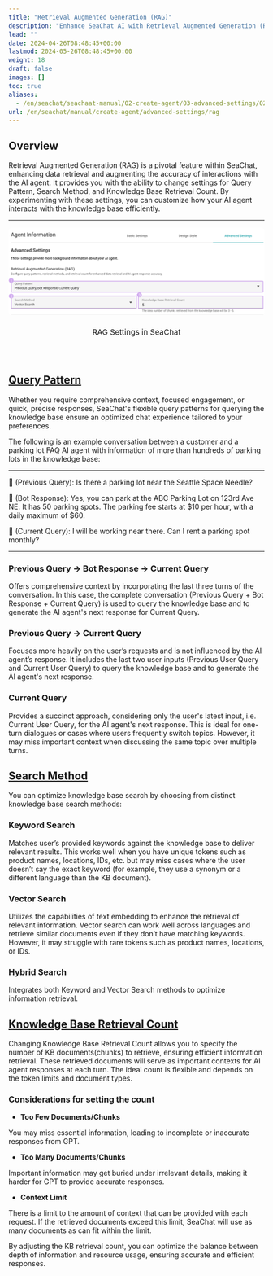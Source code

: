 ```yaml
---
title: "Retrieval Augmented Generation (RAG)"
description: "Enhance SeaChat AI with Retrieval Augmented Generation (RAG). Design query patterns to boost performance."
lead: ""
date: 2024-04-26T08:48:45+00:00
lastmod: 2024-05-26T08:48:45+00:00
weight: 18
draft: false
images: []
toc: true
aliases:
  - /en/seachat/seachaat-manual/02-create-agent/03-advanced-settings/02-retrieval-augmented-generation-rag
url: /en/seachat/manual/create-agent/advanced-settings/rag
---
```


## Overview
Retrieval Augmented Generation (RAG) is a pivotal feature within SeaChat, enhancing data retrieval and augmenting the accuracy of interactions with the AI agent. It provides you with the ability to change settings for Query Pattern, Search Method, and Knowledge Base Retrieval Count. By experimenting with these settings, you can customize how your AI agent interacts with the knowledge base efficiently.

---

<div style="display: flex; flex-direction: column; align-items: center;">
<div style="width: 100%; text-align: center; display: flex; flex-direction: column; align-items: center; justify-item: center">
    <a id="seachat-rag-ui" href="/images/seachat/en/agent-advanced-settings/rag-dashboard.png" target="_blank">
    <img width="100%" style="border-radius: 0.4rem; cursor: zoom-in;" src="/images/seachat/en/agent-advanced-settings/rag-dashboard.png" alt="image of the Retrieval Augmented Generation (RAG) feature in SeaChat">
    </a>
</div>
    <p style="margin-top: 20px; font-size: 15px">RAG Settings in SeaChat</p></p>
</div>

## [Query Pattern](#seachat-rag-ui)
Whether you require comprehensive context, focused engagement, or quick, precise responses, SeaChat's flexible query patterns for querying the knowledge base ensure an optimized chat experience tailored to your preferences.

The following is an example conversation between a customer and a parking lot FAQ AI agent with information of more than hundreds of parking lots in the knowledge base:

---

👨 (Previous Query): Is there a parking lot near the Seattle Space Needle?

🤖️ (Bot Response): Yes, you can park at the ABC Parking Lot on 123rd Ave NE. It has 50 parking spots. The parking fee starts at $10 per hour, with a daily maximum of $60.

👨 (Current Query): I will be working near there. Can I rent a parking spot monthly?

---

### Previous Query &#8594; Bot Response &#8594; Current Query
Offers comprehensive context by incorporating the last three turns of the conversation. In this case, the complete conversation (Previous Query + Bot Response + Current Query) is used to query the knowledge base and to generate the AI agent's next response for Current Query.

### Previous Query &#8594; Current Query
Focuses more heavily on the user’s requests and is not influenced by the AI agent’s response. It includes the last two user inputs (Previous User Query and Current User Query) to query the knowledge base and to generate the AI agent's next response.

### Current Query
Provides a succinct approach, considering only the user's latest input, i.e. Current User Query, for the AI agent's next response. This is ideal for one-turn dialogues or cases where users frequently switch topics. However, it may miss important context when discussing the same topic over multiple turns.

## [Search Method](#seachat-rag-ui)

You can optimize knowledge base search by choosing from distinct knowledge base search methods:

### Keyword Search
Matches user’s provided keywords against the knowledge base to deliver relevant results. This works well when you have unique tokens such as product names, locations, IDs, etc. but may miss cases where the user doesn’t say the exact keyword (for example, they use a synonym or a different language than the KB document).

### Vector Search
Utilizes the capabilities of text embedding to enhance the retrieval of relevant information. Vector search can work well across languages and retrieve similar documents even if they don’t have matching keywords. However, it may struggle with rare tokens such as product names, locations, or IDs.

### Hybrid Search
Integrates both Keyword and Vector Search methods to optimize information retrieval. 


## [Knowledge Base Retrieval Count](#seachat-rag-ui)

Changing Knowledge Base Retrieval Count allows you to specify the number of KB documents(chunks) to retrieve, ensuring efficient information retrieval. These retrieved documents will serve as important contexts for AI agent responses at each turn. The ideal count is flexible and depends on the token limits and document types.

### Considerations for setting the count

- **Too Few Documents/Chunks**

You may miss essential information, leading to incomplete or inaccurate responses from GPT.

- **Too Many Documents/Chunks**

Important information may get buried under irrelevant details, making it harder for GPT to provide accurate responses.

- **Context Limit**

There is a limit to the amount of context that can be provided with each request. If the retrieved documents exceed this limit, SeaChat will use as many documents as can fit within the limit.

By adjusting the KB retrieval count, you can optimize the balance between depth of information and resource usage, ensuring accurate and efficient responses.
